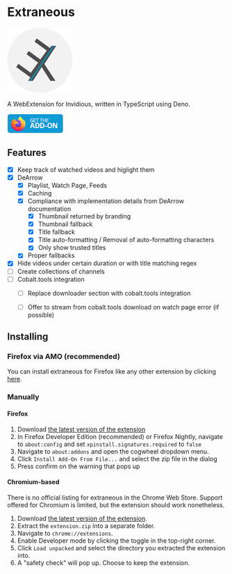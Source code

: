 # Extraneous
<img src="https://raw.githubusercontent.com/sysrqmagician/extraneous/refs/heads/main/assets/logo.png" width="150" />

A WebExtension for Invidious, written in TypeScript using Deno.

[![Get the Add-On for Firefox](https://raw.githubusercontent.com/sysrqmagician/extraneous/refs/heads/main/assets/get-the-addon-small.webp)](https://addons.mozilla.org/en-US/firefox/addon/extraneous/)
## Features
- [x] Keep track of watched videos and higlight them
- [x] DeArrow
  - [x] Playlist, Watch Page, Feeds
  - [x] Caching
  - [x] Compliance with implementation details from DeArrow documentation
    - [x] Thumbnail returned by branding
    - [x] Thumbnail fallback
    - [x] Title fallback
    - [x] Title auto-formatting / Removal of auto-formatting characters
    - [x] Only show trusted titles
  - [x] Proper fallbacks
- [x] Hide videos under certain duration or with title matching regex
- [ ] Create collections of channels
- [ ] Cobalt.tools integration
  - [ ] Replace downloader section with cobalt.tools integration
  - [ ] Offer to stream from cobalt.tools download on watch page error (if possible)


## Installing
### Firefox via AMO (recommended)
You can install extraneous for Firefox like any other extension by clicking [here](https://addons.mozilla.org/en-US/firefox/addon/extraneous/).

### Manually
#### Firefox
1. Download [the latest version of the extension](https://github.com/sysrqmagician/extraneous/releases/latest/download/extension.zip)
2. In Firefox Developer Edition (recommended) or Firefox Nightly, navigate to ``about:config`` and set ``xpinstall.signatures.required`` to ``false``
3. Navigate to ``about:addons`` and open the cogwheel dropdown menu.
4. Click ``Install Add-On From File...`` and select the zip file in the dialog
5. Press confirm on the warning that pops up

#### Chromium-based
There is no official listing for extraneous in the Chrome Web Store. Support offered for Chromium is limited, but the extension should work nonetheless.

1. Download [the latest version of the extension](https://github.com/sysrqmagician/extraneous/releases/latest/download/extension.zip).
2. Extract the ``extension.zip`` into a separate folder.
3. Navigate to ``chrome://extensions``.
4. Enable Developer mode by clicking the toggle in the top-right corner.
5. Click ``Load unpacked`` and select the directory you extracted the extension into.
6. A "safety check" will pop up. Choose to keep the extension.
